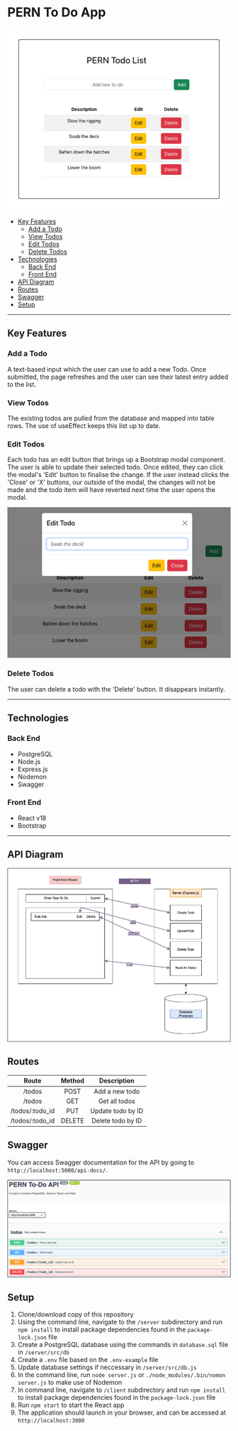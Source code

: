 # PERN To Do App <!-- omit from toc -->
![A screenshot of my app](/docs/readme_img_1.png)

- [Key Features](#key-features)
  - [Add a Todo](#add-a-todo)
  - [View Todos](#view-todos)
  - [Edit Todos](#edit-todos)
  - [Delete Todos](#delete-todos)
- [Technologies](#technologies)
  - [Back End](#back-end)
  - [Front End](#front-end)
- [API Diagram](#api-diagram)
- [Routes](#routes)
- [Swagger](#swagger)
- [Setup](#setup)

---

## Key Features

### Add a Todo

A text-based input which the user can use to add a new Todo. Once submitted, the page refreshes and the user can see their latest entry added to the list.

### View Todos

The existing todos are pulled from the database and mapped into table rows. The use of useEffect keeps this list up to date. 

### Edit Todos

Each todo has an edit button that brings up a Bootstrap modal component. The user is able to update their selected todo. Once edited, they can click the modal's 'Edit' button to finalise the change. If the user instead clicks the 'Close' or 'X' buttons, our outside of the modal, the changes will not be made and the todo item will have reverted next time the user opens the modal.

![A screenshot showing the Edit modal](/docs/readme_img_2.png)

### Delete Todos

The user can delete a todo with the 'Delete' button. It disappears instantly.

---

## Technologies

### Back End

- PostgreSQL
- Node.js
- Express.js
- Nodemon
- Swagger

### Front End

- React v18
- Bootstrap

---

## API Diagram
![A diagram showing the way the front and back ends of the API interact with each other](/docs/readme_img_3.png)

## Routes

| Route | Method    | Description    |
| :-----: | :---: | :---: |
| /todos | POST   | Add a new todo   |
| /todos | GET   | Get all todos   |
| /todos/:todo_id | PUT   | Update todo by ID  |
| /todos/:todo_id | DELETE   | Delete todo by ID   |


## Swagger
You can access Swagger documentation for the API by going to `http://localhost:5000/api-docs/`.

![A screenshot of the Swagger documentation that accompanies this API](/docs/readme_img_4.2.png)

## Setup

1. Clone/download copy of this repository
2. Using the command line, navigate to the `/server` subdirectory and run `npm install` to install package dependencies found in the `package-lock.json` file
3. Create a PostgreSQL database using the commands in `database.sql` file in `/server/src/db`
4. Create a `.env` file based on the `.env-example` file
5. Update database settings if neccessary in `/server/src/db.js`
6. In the command line, run `node server.js` or `./node_modules/.bin/nomon server.js` to make use of Nodemon
7. In command line, navigate to `/client` subdirectory and run `npm install` to install package dependencies found in the `package-lock.json` file
8. Run `npm start` to start the React app
9. The application should launch in your browser, and can be accessed at `http://localhost:3000`